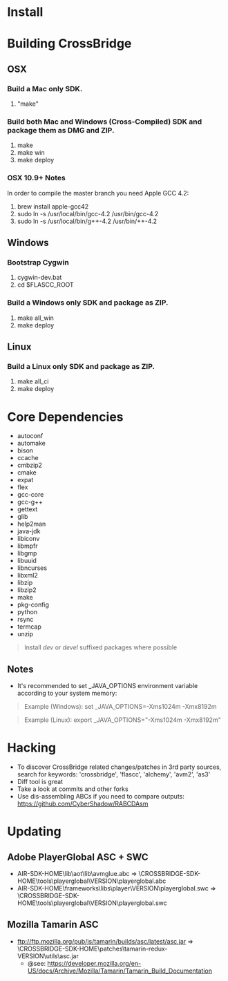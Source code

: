 Install
=======

# Building CrossBridge

## OSX

### Build a Mac only SDK.

1. "make" 

### Build both Mac and Windows (Cross-Compiled) SDK and package them as DMG and ZIP.

1. make
1. make win
1. make deploy

### OSX 10.9+ Notes

In order to compile the master branch you need Apple GCC 4.2:

1. brew install apple-gcc42
1. sudo ln -s /usr/local/bin/gcc-4.2 /usr/bin/gcc-4.2
1. sudo ln -s /usr/local/bin/g++-4.2 /usr/bin/++-4.2

## Windows

### Bootstrap Cygwin

1. cygwin-dev.bat
1. cd $FLASCC_ROOT

### Build a Windows only SDK and package as ZIP.

1. make all_win
1. make deploy

## Linux

### Build a Linux only SDK and package as ZIP.

1. make all_ci
1. make deploy

# Core Dependencies

* autoconf
* automake
* bison
* ccache
* cmbzip2
* cmake
* expat
* flex
* gcc-core
* gcc-g++
* gettext
* glib
* help2man
* java-jdk
* libiconv
* libmpfr
* libgmp
* libuuid
* libncurses
* libxml2
* libzip
* libzip2
* make
* pkg-config
* python
* rsync
* termcap
* unzip

> Install *dev* or *devel* suffixed packages where possible

## Notes

* It's recommended to set \_JAVA\_OPTIONS environment variable according to your system memory:
  
> Example (Windows): set \_JAVA\_OPTIONS=-Xms1024m -Xmx8192m
  
> Example (Linux): export \_JAVA\_OPTIONS="-Xms1024m -Xmx8192m"

# Hacking

* To discover CrossBridge related changes/patches in 3rd party sources, search for keywords: 'crossbridge', 'flascc', 'alchemy', 'avm2', 'as3'
* Diff tool is great
* Take a look at commits and other forks
* Use dis-assembling ABCs if you need to compare outputs: https://github.com/CyberShadow/RABCDAsm

# Updating

## Adobe PlayerGlobal ASC + SWC

* AIR-SDK-HOME\lib\aot\lib\avmglue.abc => \CROSSBRIDGE-SDK-HOME\tools\playerglobal\VERSION\playerglobal.abc
* AIR-SDK-HOME\frameworks\libs\player\VERSION\playerglobal.swc => \CROSSBRIDGE-SDK-HOME\tools\playerglobal\VERSION\playerglobal.swc

## Mozilla Tamarin ASC

* ftp://ftp.mozilla.org/pub/js/tamarin/builds/asc/latest/asc.jar => \CROSSBRIDGE-SDK-HOME\patches\tamarin-redux-VERSION\utils\asc.jar
  * @see: https://developer.mozilla.org/en-US/docs/Archive/Mozilla/Tamarin/Tamarin_Build_Documentation
